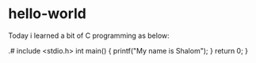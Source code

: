 # hello-world

Today i learned a bit of C programming as below:

.# include <stdio.h>
int main()
{
 printf("My name is Shalom");
 }
 return 0;
 }

